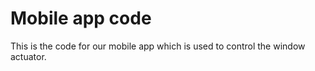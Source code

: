 # Mobile app code
This is the code for our mobile app which is used to control the window actuator.
